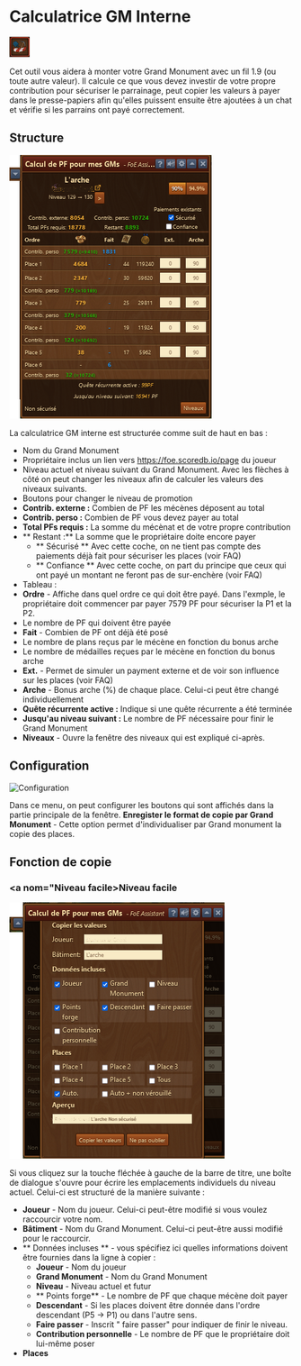 # Calculatrice GM Interne

![Icône](./.images/icon.png) 

Cet outil vous aidera à monter votre Grand Monument avec un fil 1.9 (ou toute autre valeur). Il calcule ce que vous devez investir de votre propre contribution pour sécuriser le parrainage, peut copier les valeurs à payer dans le presse-papiers afin qu'elles puissent ensuite être ajoutées à un chat et vérifie si les parrains ont payé correctement.

## Structure

![Structure](./.images/screenshot.png)


La calculatrice GM interne est structurée comme suit de haut en bas :

* Nom du Grand Monument
* Propriétaire inclus un lien vers https://foe.scoredb.io/page du joueur
* Niveau actuel et niveau suivant du Grand Monument. Avec les flèches à côté on peut changer les niveaux afin de calculer les valeurs des niveaux suivants.
* Boutons pour changer le niveau de promotion
* **Contrib. externe :** Combien de PF les mécènes déposent au total
* **Contrib. perso :** Combien de PF vous devez payer au total
* **Total PFs requis :** La somme du mécènat et de votre propre contribution
* ** Restant :** La somme que le propriétaire doite encore payer
   * ** Sécurisé ** Avec cette coche, on ne tient pas compte des paiements déjà fait pour sécuriser les places (voir FAQ)
   * ** Confiance ** Avec cette coche, on part du principe que ceux qui ont payé un montant ne feront pas de sur-enchère (voir FAQ)
* Tableau :
 * **Ordre** - Affiche dans quel ordre ce qui doit être payé.  Dans l'exmple, le propriétaire doit commencer par payer 7579 PF pour sécuriser la P1 et la P2.
 * Le nombre de PF qui doivent être payée
 * **Fait** - Combien de PF ont déjà été posé
 * Le nombre de plans reçus par le mécène en fonction du bonus arche
 * Le nombre de médailles reçues par le mécène en fonction du bonus arche
 * **Ext.** - Permet de simuler un payment externe et de voir son influence sur les places (voir FAQ)
 * **Arche** - Bonus arche (%) de chaque place. Celui-ci peut être changé individuellement
 * **Quête récurrente active :** Indique si une quête récurrente a été terminée
 * **Jusqu'au niveau suivant :** Le nombre de PF nécessaire pour finir le Grand Monument
 * **Niveaux** - Ouvre la fenêtre des niveaux qui est expliqué ci-après.
 
 ## Configuration
 
 ![Configuration](./.images/screeshot03.png)
 
 Dans ce menu, on peut configurer les boutons  qui sont affichés dans la partie principale de la fenêtre.
 **Enregister le format de copie par Grand Monument** - Cette option permet d'individualiser par Grand monument la copie des places.
 
 ## Fonction de copie
 
 ### <a nom="Niveau facile></a>Niveau facile
 
 ![Niveau facile](./.images/screenshot04.png)
 
 Si vous cliquez sur la touche fléchée à gauche de la barre de titre, une boîte de dialogue s'ouvre pour écrire les emplacements individuels du niveau actuel. Celui-ci est structuré de la manière suivante : 
 
 * **Joueur** - Nom du joueur. Celui-ci peut-être modifié si vous voulez raccourcir votre nom.
 * **Bâtiment** - Nom du Grand Monument. Celui-ci peut-être aussi modifié pour le raccourcir.
 * ** Données incluses ** - vous spécifiez ici quelles informations doivent être fournies dans la ligne à copier : 
   * **Joueur** - Nom du joueur
   * **Grand Monument** - Nom du Grand Monument
   * **Niveau** - Niveau actuel et futur
   * ** Points forge** - Le nombre de PF que chaque mécène doit payer
   * **Descendant** - Si les places doivent être donnée dans l'ordre descendant (P5 -> P1) ou dans l'autre sens.
   * **Faire passer** - Inscrit " faire passer" pour indiquer de finir le niveau.
   * **Contribution personnelle** - Le nombre de PF que le propriétaire doit lui-même poser
 * **Places**
   